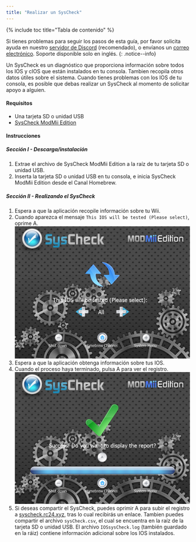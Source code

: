 ```yaml
---
title: "Realizar un SysCheck"
---
```


{% include toc title="Tabla de contenido" %}

Si tienes problemas para seguir los pasos de esta guía, por favor solicita ayuda en nuestro [servidor de Discord](https://discord.gg/rc24) (recomendado), o envíanos un [correo electrónico](mailto:support@riiconnect24.net). Soporte disponible solo en inglés.
{: .notice--info}

Un SysCheck es un diagnóstico que proporciona información sobre todos los IOS y cIOS que están instalados en tu consola. Tambien recopila otros datos útiles sobre el sistema. Cuando tienes problemas con los IOS de tu consola, es posible que debas realizar un SysCheck al momento de solicitar apoyo a alguien.

#### Requisitos

* Una tarjeta SD o unidad USB
* [SysCheck ModMii Edition](https://oscwii.org/library/app/SysCheckME)

#### Instrucciones
##### Sección I - Descarga/instalación

1. Extrae el archivo de SysCheck ModMii Edition a la raíz de tu tarjeta SD o unidad USB.
2. Inserta la tarjeta SD o unidad USB en tu consola, e inicia SysCheck ModMii Edition desde el Canal Homebrew.

##### Sección II - Realizando el SysCheck

1. Espera a que la aplicación recopile información sobre tu Wii.
2. Cuando aparezca el mensaje `This IOS will be tested (Please select)`, oprime A.![Elegir un IOS para diagnosticar](/images/xfb1_n000562_640x480.png)
3. Espera a que la aplicación obtenga información sobre tus IOS.
4. Cuando el proceso haya terminado, pulsa A para ver el registro. ![SysCheck completado exitosamente](/images/xfb1_n000160_640x480.png)
5. Si deseas compartir el SysCheck, puedes oprimir A para subir el registro a [syscheck.rc24.xyz](http://syscheck.rc24.xyz/), tras lo cual recibirás un enlace. Tambien puedes compartir el archivo `sysCheck.csv`, el cual se encuentra en la raíz de la tarjeta SD o unidad USB. El archivo `IOSsysCheck.log` (también guardado en la ráiz) contiene información adicional sobre los IOS instalados.
